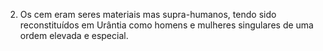 ﻿2. Os cem eram seres materiais mas supra-humanos, tendo sido reconstituídos em Urântia como homens e mulheres singulares de uma ordem elevada e especial.